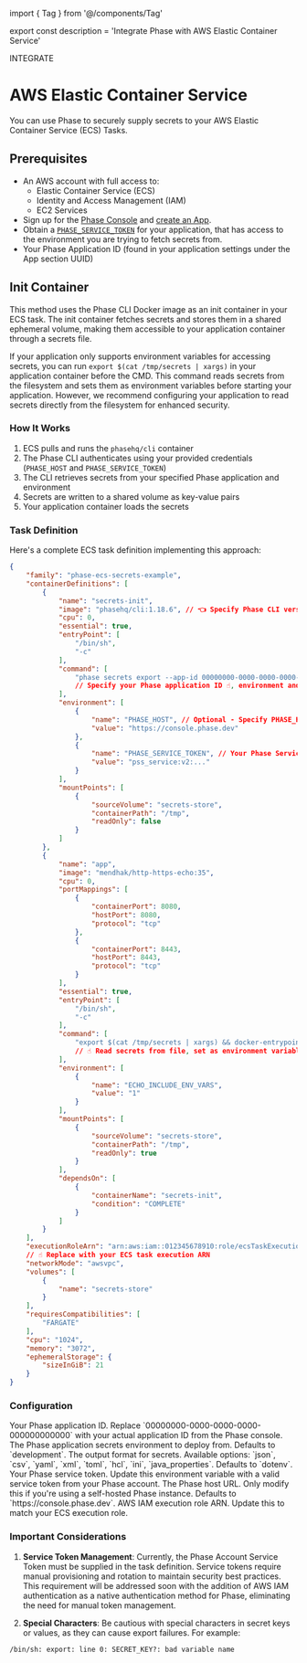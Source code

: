 import { Tag } from '@/components/Tag'

export const description = 'Integrate Phase with AWS Elastic Container Service'

<Tag variant="small">INTEGRATE</Tag>

# AWS Elastic Container Service

You can use Phase to securely supply secrets to your AWS Elastic Container Service (ECS) Tasks.

## Prerequisites

- An AWS account with full access to:
  - Elastic Container Service (ECS)
  - Identity and Access Management (IAM)
  - EC2 Services
- Sign up for the [Phase Console](/quickstart) and [create an App](/console/apps#create-an-app).
- Obtain a [`PHASE_SERVICE_TOKEN`](/access-control/authentication/tokens#creating-a-service-account-token) for your application, that has access to the environment you are trying to fetch secrets from.
- Your Phase Application ID (found in your application settings under the App section UUID)

## Init Container

This method uses the Phase CLI Docker image as an init container in your ECS task. The init container fetches secrets and stores them in a shared ephemeral volume, making them accessible to your application container through a secrets file.

If your application only supports environment variables for accessing secrets, you can run `export $(cat /tmp/secrets | xargs)` in your application container before the CMD. This command reads secrets from the filesystem and sets them as environment variables before starting your application. However, we recommend configuring your application to read secrets directly from the filesystem for enhanced security.

### How It Works

1. ECS pulls and runs the `phasehq/cli` container
2. The Phase CLI authenticates using your provided credentials (`PHASE_HOST` and `PHASE_SERVICE_TOKEN`)
3. The CLI retrieves secrets from your specified Phase application and environment
4. Secrets are written to a shared volume as key-value pairs
5. Your application container loads the secrets

### Task Definition

Here's a complete ECS task definition implementing this approach:

```json
{
    "family": "phase-ecs-secrets-example",
    "containerDefinitions": [
        {
            "name": "secrets-init",
            "image": "phasehq/cli:1.18.6", // 👈 Specify Phase CLI version
            "cpu": 0,
            "essential": true,
            "entryPoint": [
                "/bin/sh", 
                "-c"
            ],
            "command": [
                "phase secrets export --app-id 00000000-0000-0000-0000-000000000000 --env production > /tmp/secrets"
                // Specify your Phase application ID ☝️, environment and output path
            ],
            "environment": [
                {
                    "name": "PHASE_HOST", // Optional - Specify PHASE_HOST URL for self-hosted instances
                    "value": "https://console.phase.dev"
                },
                {
                    "name": "PHASE_SERVICE_TOKEN", // Your Phase Service Account Token
                    "value": "pss_service:v2:..."
                }
            ],
            "mountPoints": [
                {
                    "sourceVolume": "secrets-store",
                    "containerPath": "/tmp",
                    "readOnly": false
                }
            ]
        },
        {
            "name": "app",
            "image": "mendhak/http-https-echo:35",
            "cpu": 0,
            "portMappings": [
                {
                    "containerPort": 8080,
                    "hostPort": 8080,
                    "protocol": "tcp"
                },
                {
                    "containerPort": 8443,
                    "hostPort": 8443,
                    "protocol": "tcp"
                }
            ],
            "essential": true,
            "entryPoint": [
                "/bin/sh",
                "-c"
            ],
            "command": [
                "export $(cat /tmp/secrets | xargs) && docker-entrypoint.sh node ./index.js"
                // ☝️ Read secrets from file, set as environment variables, and start the app
            ],
            "environment": [
                {
                    "name": "ECHO_INCLUDE_ENV_VARS",
                    "value": "1"
                }
            ],
            "mountPoints": [
                {
                    "sourceVolume": "secrets-store",
                    "containerPath": "/tmp",
                    "readOnly": true
                }
            ],
            "dependsOn": [
                {
                    "containerName": "secrets-init",
                    "condition": "COMPLETE"
                }
            ]
        }
    ],
    "executionRoleArn": "arn:aws:iam::012345678910:role/ecsTaskExecutionRole",
    // ☝️ Replace with your ECS task execution ARN
    "networkMode": "awsvpc",
    "volumes": [
        {
            "name": "secrets-store"
        }
    ],
    "requiresCompatibilities": [
        "FARGATE"
    ],
    "cpu": "1024",
    "memory": "3072",
    "ephemeralStorage": {
        "sizeInGiB": 21
    }
}
```

### Configuration

<Properties>
  <Property name="--app-id" type="required">
    Your Phase application ID. Replace `00000000-0000-0000-0000-000000000000` with your actual application ID from the Phase console.
  </Property>
  <Property name="--env" type="optional">
    The Phase application secrets environment to deploy from. Defaults to `development`.
  </Property>
  <Property name="--format" type="optional">
    The output format for secrets. Available options: `json`, `csv`, `yaml`, `xml`, `toml`, `hcl`, `ini`, `java_properties`. Defaults to `dotenv`.
  </Property>
  <Property name="PHASE_SERVICE_TOKEN" type="required">
    Your Phase service token. Update this environment variable with a valid service token from your Phase account.
  </Property>
  <Property name="PHASE_HOST" type="optional">
    The Phase host URL. Only modify this if you're using a self-hosted Phase instance. Defaults to `https://console.phase.dev`.
  </Property>
  <Property name="executionRoleArn" type="required">
    AWS IAM execution role ARN. Update this to match your ECS execution role.
  </Property>
</Properties>

### Important Considerations

1. **Service Token Management**: Currently, the Phase Account Service Token must be supplied in the task definition. Service tokens require manual provisioning and rotation to maintain security best practices. This requirement will be addressed soon with the addition of AWS IAM authentication as a native authentication method for Phase, eliminating the need for manual token management.

2. **Special Characters**: Be cautious with special characters in secret keys or values, as they can cause export failures. For example:

```fish
/bin/sh: export: line 0: SECRET_KEY?: bad variable name
```
